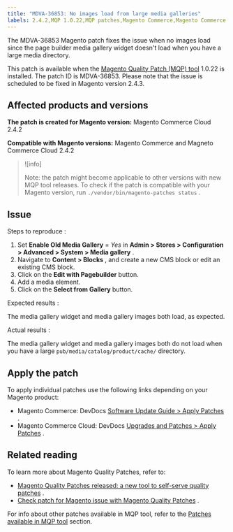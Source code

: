 ```yaml
---
title: "MDVA-36853: No images load from large media galleries"
labels: 2.4.2,MQP 1.0.22,MQP patches,Magento Commerce,Magento Commerce Cloud,Magento Quality Patches,directory,media gallery,page builder,widget
---
```


The MDVA-36853 Magento patch fixes the issue when no images load since the page builder media gallery widget doesn't load when you have a large media directory.

This patch is available when the [Magento Quality Patch (MQP) tool](https://support.magento.com/hc/en-us/articles/360047139492) 1.0.22 is installed. The patch ID is MDVA-36853. Please note that the issue is scheduled to be fixed in Magento version 2.4.3.

## Affected products and versions

 **The patch is created for Magento version:** Magento Commerce Cloud 2.4.2

 **Compatible with Magento versions:** Magento Commerce and Magneto Commerce Cloud 2.4.2

>![info]
>
>Note: the patch might become applicable to other versions with new MQP tool releases. To check if the patch is compatible with your Magento version, run `./vendor/bin/magento-patches status` .

## Issue

 <span class="wysiwyg-underline">Steps to reproduce</span> :

1. Set **Enable Old Media Gallery** = *Yes* in **Admin > Stores > Configuration > Advanced > System > Media gallery** .
1. Navigate to **Content > Blocks** , and create a new CMS block or edit an existing CMS block.
1. Click on the **Edit with Pagebuilder** button.
1. Add a media element.
1. Click on the **Select from Gallery** button.

 <span class="wysiwyg-underline">Expected results</span> :

The media gallery widget and media gallery images both load, as expected.

 <span class="wysiwyg-underline">Actual results</span> :

The media gallery widget and media gallery images both do not load when you have a large `pub/media/catalog/product/cache/` directory.

## Apply the patch

To apply individual patches use the following links depending on your Magento product:

* Magento Commerce: DevDocs [Software Update Guide > Apply Patches](https://devdocs.magento.com/guides/v2.4/comp-mgr/patching.html) .
* Magento Commerce Cloud: DevDocs [Upgrades and Patches > Apply Patches](https://devdocs.magento.com/cloud/project/project-patch.html) .

## Related reading

To learn more about Magento Quality Patches, refer to:

* [Magento Quality Patches released: a new tool to self-serve quality patches](https://support.magento.com/hc/en-us/articles/360047139492) .
* [Check patch for Magento issue with Magento Quality Patches](https://support.magento.com/hc/en-us/articles/360047125252) .

For info about other patches available in MQP tool, refer to the [Patches available in MQP tool](https://support.magento.com/hc/en-us/sections/360010506631-Patches-available-in-MQP-tool-) section.